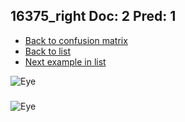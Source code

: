 ## 16375_right Doc: 2 Pred: 1
- [Back to confusion matrix](https://github.com/juliandewit/kaggle_retinopathy/blob/master/matrix.md)
- [Back to list](https://github.com/juliandewit/kaggle_retinopathy/blob/master/lists/21/list.md)
- [Next example in list](https://github.com/juliandewit/kaggle_retinopathy/blob/master/lists/21/16/16408_left.md)

![Eye](https://retinopaty.blob.core.windows.net/size1024/16375_right_2.jpeg)

### 

![Eye]()
